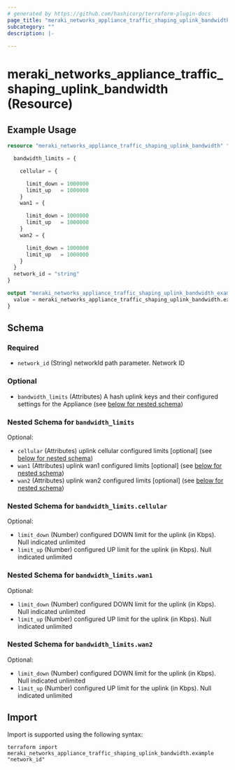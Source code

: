 ```yaml
---
# generated by https://github.com/hashicorp/terraform-plugin-docs
page_title: "meraki_networks_appliance_traffic_shaping_uplink_bandwidth Resource - terraform-provider-meraki"
subcategory: ""
description: |-
  
---
```


# meraki_networks_appliance_traffic_shaping_uplink_bandwidth (Resource)



## Example Usage

```terraform
resource "meraki_networks_appliance_traffic_shaping_uplink_bandwidth" "example" {

  bandwidth_limits = {

    cellular = {

      limit_down = 1000000
      limit_up   = 1000000
    }
    wan1 = {

      limit_down = 1000000
      limit_up   = 1000000
    }
    wan2 = {

      limit_down = 1000000
      limit_up   = 1000000
    }
  }
  network_id = "string"
}

output "meraki_networks_appliance_traffic_shaping_uplink_bandwidth_example" {
  value = meraki_networks_appliance_traffic_shaping_uplink_bandwidth.example
}
```

<!-- schema generated by tfplugindocs -->
## Schema

### Required

- `network_id` (String) networkId path parameter. Network ID

### Optional

- `bandwidth_limits` (Attributes) A hash uplink keys and their configured settings for the Appliance (see [below for nested schema](#nestedatt--bandwidth_limits))

<a id="nestedatt--bandwidth_limits"></a>
### Nested Schema for `bandwidth_limits`

Optional:

- `cellular` (Attributes) uplink cellular configured limits [optional] (see [below for nested schema](#nestedatt--bandwidth_limits--cellular))
- `wan1` (Attributes) uplink wan1 configured limits [optional] (see [below for nested schema](#nestedatt--bandwidth_limits--wan1))
- `wan2` (Attributes) uplink wan2 configured limits [optional] (see [below for nested schema](#nestedatt--bandwidth_limits--wan2))

<a id="nestedatt--bandwidth_limits--cellular"></a>
### Nested Schema for `bandwidth_limits.cellular`

Optional:

- `limit_down` (Number) configured DOWN limit for the uplink (in Kbps).  Null indicated unlimited
- `limit_up` (Number) configured UP limit for the uplink (in Kbps).  Null indicated unlimited


<a id="nestedatt--bandwidth_limits--wan1"></a>
### Nested Schema for `bandwidth_limits.wan1`

Optional:

- `limit_down` (Number) configured DOWN limit for the uplink (in Kbps).  Null indicated unlimited
- `limit_up` (Number) configured UP limit for the uplink (in Kbps).  Null indicated unlimited


<a id="nestedatt--bandwidth_limits--wan2"></a>
### Nested Schema for `bandwidth_limits.wan2`

Optional:

- `limit_down` (Number) configured DOWN limit for the uplink (in Kbps).  Null indicated unlimited
- `limit_up` (Number) configured UP limit for the uplink (in Kbps).  Null indicated unlimited

## Import

Import is supported using the following syntax:

```shell
terraform import meraki_networks_appliance_traffic_shaping_uplink_bandwidth.example "network_id"
```
